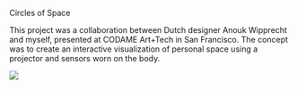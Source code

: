 Circles of Space

This project was a collaboration between Dutch designer Anouk Wipprecht and myself, presented at CODAME Art+Tech in San Francisco. The concept was to create an interactive visualization of personal space using a projector and sensors worn on the body.

<img src="http://vcovault.com/circles_of_space/circles-of-space.gif" />
